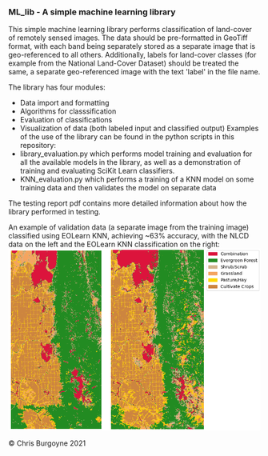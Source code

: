 ### ML_lib - A simple machine learning library

This simple machine learning library performs classification of land-cover of remotely sensed images. The data should be pre-formatted in GeoTiff format, with each band being separately stored as a separate image that is geo-referenced to all others. Additionally, labels for land-cover classes (for example from the National Land-Cover Dataset) should be treated the same, a separate geo-referenced image with the text 'label' in the file name.

The library has four modules:
* Data import and formatting
* Algorithms for classsification
* Evaluation of classifications
* Visualization of data (both labeled input and classified output)
Examples of the use of the library can be found in the python scripts in this repository:
* library_evaluation.py which performs model training and evaluation for all the available models in the library, as well as a demonstration of training and evaluating SciKit Learn classifiers. 
* KNN_evaluation.py which performs a training of a KNN model on some training data and then validates the model on separate data

The testing report pdf contains more detailed information about how the library performed in testing.

An example of validation data (a separate image from the training image) classified using EOLearn KNN, achieving ~63% accuracy, with the NLCD data on the left and the EOLearn KNN classification on the right:
![Comparison of NLCD (left) classification to EOLearn KNN](/assets/result_to_label_comparison.png "Comparison of NLCD (left) classification to EOLearn KNN")

&copy; Chris Burgoyne 2021